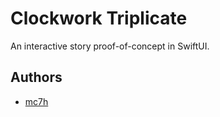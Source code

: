# Clockwork Triplicate

An interactive story proof-of-concept in SwiftUI.

## Authors

* [mc7h](https://github.com/mc7h)

